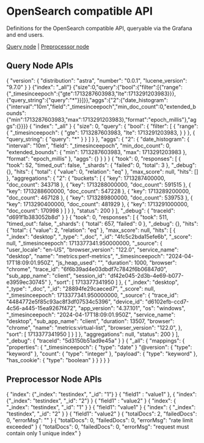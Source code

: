 # OpenSearch compatible API

Definitions for the OpenSearch compatible API, queryable via the Grafana and end users.

<a href="API-opensearch.md#query-node-apis">Query node</a> | <a href="API-opensearch.md#preprocessor-node-apis">Preprocessor node</a>

## Query Node APIs 

<api-doc openapi-path="../api/query_api.yaml">
    <api-endpoint endpoint="/" method="GET">
        <response type="200">
            <sample lang="JSON">
                {
                    "version": {
                        "distribution": "astra",
                        "number": "0.0.1",
                        "lucene_version": "9.7.0"
                    }
                }
            </sample>
        </response>
    </api-endpoint>
    <api-endpoint endpoint="/_msearch" method="POST"> 
        <request>
            <sample lang="JSON" title="JSON example">
                {"index": "_all"}
                {"size":0,"query":{"bool":{"filter":[{"range":{"_timesinceepoch":{"gte":1713287603983,"lte":1713291203983}}},{"query_string":{"query":"*"}}]}},"aggs":{"2":{"date_histogram":{"interval":"10m","field":"_timesinceepoch","min_doc_count":0,"extended_bounds":{"min":1713287603983,"max":1713291203983},"format":"epoch_millis"},"aggs":{}}}}
            </sample>
            <sample lang="JSON" title="JSON expanded">
                {
                    "index": "_all" 
                }
                {
                    "size": 0,
                    "query":
                    {
                        "bool": 
                        { 
                            "filter":
                            [ 
                                {
                                    "range": 
                                    {
                                        "_timesinceepoch":   
                                        {
                                            "gte": 1713287603983, 
                                            "lte": 1713291203983,
                                        }
                                    }
                                },
                                {
                                    "query_string":
                                    {
                                        "query": "*"
                                    }
                                }
                            ]
                        }
                    },
                    "aggs":
                    { 
                        "2":  
                        {
                            "date_histogram":
                            {  
                                "interval": "10m", 
                                "field": "_timesinceepoch",
                                "min_doc_count": 0,
                                "extended_bounds": 
                                {  
                                    "min": 1713287603983, 
                                    "max": 1713291203983  
                                }, 
                                "format": "epoch_millis" 
                            },
                            "aggs": 
                            {}
                        }
                    }
                }
            </sample>
        </request>
        <response type="200">
            <sample lang="JSON">
                {
                    "took": 0,
                    "responses":
                    [
                        { 
                            "took": 52,  
                            "timed_out": false, 
                            "_shards": 
                            {
                                "failed": 0,
                                "total": 3
                            },
                            "_debug":
                            {},
                            "hits":
                            {
                                "total":
                                {
                                    "value": 0,
                                    "relation": "eq"
                                },
                                "max_score": null,
                                "hits":
                                []
                            },
                            "aggregations":
                            {
                                "2":
                                {
                                    "buckets":
                                    [
                                        {
                                            "key": 1713287400000,
                                            "doc_count": 343718
                                        },
                                        { 
                                            "key": 1713288000000,
                                            "doc_count": 591515
                                        },   
                                        {
                                            "key": 1713288600000, 
                                            "doc_count": 547228
                                        }, 
                                        {
                                            "key": 1713289200000,
                                            "doc_count": 467128 
                                        }, 
                                        { 
                                            "key": 1713289800000, 
                                            "doc_count": 539753    
                                        }, 
                                        { 
                                            "key": 1713290400000,  
                                            "doc_count": 481929
                                        },
                                        {
                                            "key": 1713291000000,
                                            "doc_count": 170998
                                        }
                                    ]
                                }
                            },
                            "status": 200
                        }
                    ],
                    "_debug":
                    {
                        "traceId": "d691f1b383052b8d" 
                    }
                }
            </sample>
            <sample lang="JSON">
                {
                    "took": 0,
                    "responses":
                    [
                        {
                            "took": 511,
                            "timed_out": false,
                            "_shards":
                            {
                                "total": 657,
                                "failed": 0
                            },
                            "_debug":
                            {},
                            "hits":
                            {
                                "total":
                                {
                                    "value": 2,
                                    "relation": "eq"
                                },
                                "max_score": null,
                                "hits":
                                [
                                    {
                                        "_index": "desktop",
                                        "_type": "_doc",
                                        "_id": "4fc5c2bda15efe6b",
                                        "_score": null,
                                        "_timesinceepoch": 1713377341.950000000,
                                        "_source":
                                        {
                                            "user_locale": "en-US",
                                            "browser_version": "122.0",
                                            "service_name": "desktop",
                                            "name": "metrics:perf-metrics",
                                            "_timesinceepoch": "2024-04-17T18:09:01.950Z",
                                            "js_heap_used": "",
                                            "duration": 1000,
                                            "browser": "chrome",
                                            "trace_id": "6f6b39ad4e03dbdf7c7842f6b06847d0",
                                            "sub_app_name": "client",
                                            "session_id": "df42e045-2d3b-4e69-b077-e3959ec30745"
                                        },
                                        "sort":
                                        [
                                            1713377341950
                                        ]
                                    },
                                    {
                                        "_index": "desktop",
                                        "_type": "_doc",
                                        "_id": "28894fe29caeced7",
                                        "_score": null,
                                        "_timesinceepoch": 1713377341.950000000,
                                        "_source":
                                        {
                                            "trace_id": "4484772e5f85c93ac8f3df07534c5396",
                                            "device_id": "d6102efb-ccd7-4c56-a445-15ea9267f472",
                                            "app_version": "4.37.101",
                                            "os": "windows",
                                            "_timesinceepoch": "2024-04-17T18:09:01.950Z",
                                            "service_name": "desktop",
                                            "sub_app_name": "client",
                                            "duration": 13507,
                                            "browser": "chrome",
                                            "name": "metrics:virtual-list",
                                            "browser_version": "122.0",
                                        },
                                        "sort":
                                        [
                                            1713377341950
                                        ]
                                    }
                                ]
                            },
                            "aggregations": null,
                            "status": 200
                        }
                    ],
                    "_debug":
                    {
                        "traceId": "5d3150b51ad9e45a"
                    }
                }
            </sample>
        </response>
    </api-endpoint>
    <api-endpoint endpoint="/{indexName}/_mapping" method="GET">
        <response type="200">
            <sample lang="JSON">
                {
                    "_all": { 
                        "mappings": {
                            "properties": {
                                "_timesinceepoch": {
                                    "type": "date" 
                                }
                                "@version": {
                                    "type": "keyword"
                                },
                                "count": {
                                    "type": "integer"
                                },
                                "payload": {
                                    "type": "keyword"
                                },
                                "has_cookie": {
                                    "type": "boolean"
                                }
                            }
                        }
                    }
                } 
            </sample>
        </response>
    </api-endpoint>
</api-doc>

## Preprocessor Node APIs
<api-doc openapi-path="../api/preprocessor_api.yaml">
    <api-endpoint endpoint="/_bulk" method="POST">
        <request>
            <sample lang="JSON" title="JSON example">
                    { "index": {"_index": "testindex", "_id": "1"} }
                    { "field1" : "value1" },
                    { "index": {"_index": "testindex", "_id": "2"} }
                    { "field1" : "value2" }
            </sample>
            <sample lang="JSON" title="JSON expanded">
                    {
                        "index":
                        {
                            "_index": "testindex",
                            "_id": "1"
                        }
                    }
                    {
                        "field1": "value1"
                    }
                     {
                        "index":
                        {
                            "_index": "testindex",
                            "_id": "2"
                        }
                    }
                    {
                        "field1": "value2"
                    }
            </sample>
        </request> 
        <response type="200">
            <sample lang="JSON">
                {
                    "totalDocs": 2,
                    "failedDocs": 0,
                    "errorMsg": ""
                } 
            </sample> 
        </response>
        <response type="400"> 
            <sample lang="JSON">
                {
                    "totalDocs": 0,
                    "failedDocs": 0,
                    "errorMsg": "rate limit exceeded"
                }
            </sample>
        </response>
        <response type="500">
            <sample lang="JSON">
                {
                    "totalDocs": 0,
                    "failedDocs": 0,
                    "errorMsg": "request must contain only 1 unique index"
                }
            </sample>
        </response>
    </api-endpoint>
</api-doc>